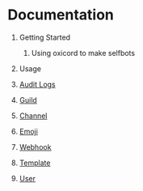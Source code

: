 # Documentation

1. Getting Started
    1. Using oxicord to make selfbots

1. Usage 

1. [Audit Logs](https://github.com/oxy-Op/oxicord/blob/master/docs/audit.md)
1. [Guild](https://github.com/oxy-Op/oxicord/blob/master/docs/guild.md)
1. [Channel](https://github.com/oxy-Op/oxicord/blob/master/docs/channel.md)
1. [Emoji](https://github.com/oxy-Op/oxicord/blob/master/docs/emoji.md)
1. [Webhook](https://github.com/oxy-Op/oxicord/blob/master/docs/webhook.md)
1. [Template](https://github.com/oxy-Op/oxicord/blob/master/docs/template.md)
1. [User](https://github.com/oxy-Op/oxicord/blob/master/docs/user.md)
